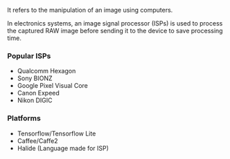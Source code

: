 It refers to the manipulation of an image using computers.

In electronics systems, an image signal processor (ISPs) is used to process the captured RAW image before sending it to the device to save processing time.

### Popular ISPs
- Qualcomm Hexagon
- Sony BIONZ
- Google Pixel Visual Core
- Canon Expeed
- Nikon DIGIC

### Platforms
- Tensorflow/Tensorflow Lite
- Caffee/Caffe2
- Halide (Language made for ISP)